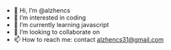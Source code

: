 - 👋 Hi, I’m @alzhencs
- 👀 I’m interested in coding
- 🌱 I’m currently learning javascript
- 💞️ I’m looking to collaborate on 
- 📫 How to reach me: contact alzhencs31@gmail.com

<!---
alzhencs/alzhencs is a ✨ special ✨ repository because its `README.md` (this file) appears on your GitHub profile.
You can click the Preview link to take a look at your changes.
--->
